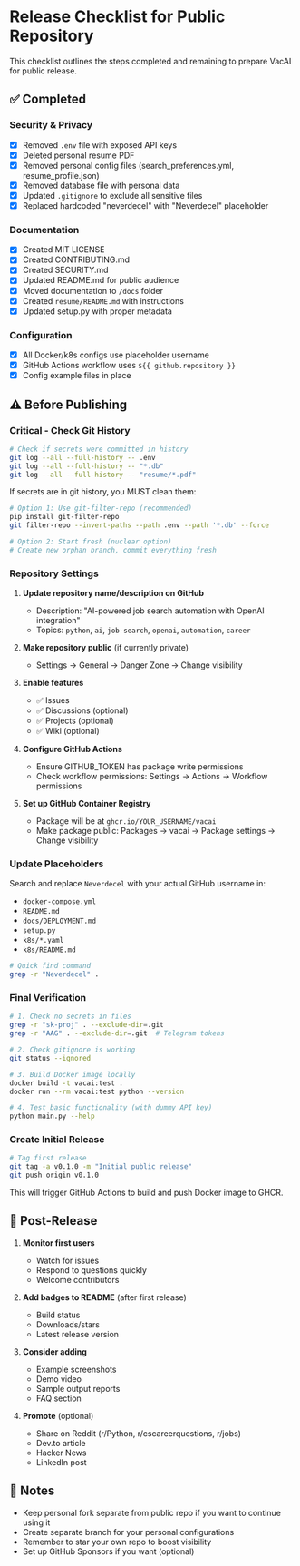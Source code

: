 # Release Checklist for Public Repository

This checklist outlines the steps completed and remaining to prepare VacAI for public release.

## ✅ Completed

### Security & Privacy
- [x] Removed `.env` file with exposed API keys
- [x] Deleted personal resume PDF
- [x] Removed personal config files (search_preferences.yml, resume_profile.json)
- [x] Removed database file with personal data
- [x] Updated `.gitignore` to exclude all sensitive files
- [x] Replaced hardcoded "neverdecel" with "Neverdecel" placeholder

### Documentation
- [x] Created MIT LICENSE
- [x] Created CONTRIBUTING.md
- [x] Created SECURITY.md
- [x] Updated README.md for public audience
- [x] Moved documentation to `/docs` folder
- [x] Created `resume/README.md` with instructions
- [x] Updated setup.py with proper metadata

### Configuration
- [x] All Docker/k8s configs use placeholder username
- [x] GitHub Actions workflow uses `${{ github.repository }}`
- [x] Config example files in place

## ⚠️ Before Publishing

### Critical - Check Git History
```bash
# Check if secrets were committed in history
git log --all --full-history -- .env
git log --all --full-history -- "*.db"
git log --all --full-history -- "resume/*.pdf"
```

If secrets are in git history, you MUST clean them:
```bash
# Option 1: Use git-filter-repo (recommended)
pip install git-filter-repo
git filter-repo --invert-paths --path .env --path '*.db' --force

# Option 2: Start fresh (nuclear option)
# Create new orphan branch, commit everything fresh
```

### Repository Settings

1. **Update repository name/description on GitHub**
   - Description: "AI-powered job search automation with OpenAI integration"
   - Topics: `python`, `ai`, `job-search`, `openai`, `automation`, `career`

2. **Make repository public** (if currently private)
   - Settings → General → Danger Zone → Change visibility

3. **Enable features**
   - ✅ Issues
   - ✅ Discussions (optional)
   - ✅ Projects (optional)
   - ✅ Wiki (optional)

4. **Configure GitHub Actions**
   - Ensure GITHUB_TOKEN has package write permissions
   - Check workflow permissions: Settings → Actions → Workflow permissions

5. **Set up GitHub Container Registry**
   - Package will be at `ghcr.io/YOUR_USERNAME/vacai`
   - Make package public: Packages → vacai → Package settings → Change visibility

### Update Placeholders

Search and replace `Neverdecel` with your actual GitHub username in:
- `docker-compose.yml`
- `README.md`
- `docs/DEPLOYMENT.md`
- `setup.py`
- `k8s/*.yaml`
- `k8s/README.md`

```bash
# Quick find command
grep -r "Neverdecel" .
```

### Final Verification

```bash
# 1. Check no secrets in files
grep -r "sk-proj" . --exclude-dir=.git
grep -r "AAG" . --exclude-dir=.git  # Telegram tokens

# 2. Check gitignore is working
git status --ignored

# 3. Build Docker image locally
docker build -t vacai:test .
docker run --rm vacai:test python --version

# 4. Test basic functionality (with dummy API key)
python main.py --help
```

### Create Initial Release

```bash
# Tag first release
git tag -a v0.1.0 -m "Initial public release"
git push origin v0.1.0
```

This will trigger GitHub Actions to build and push Docker image to GHCR.

## 🚀 Post-Release

1. **Monitor first users**
   - Watch for issues
   - Respond to questions quickly
   - Welcome contributors

2. **Add badges to README** (after first release)
   - Build status
   - Downloads/stars
   - Latest release version

3. **Consider adding**
   - Example screenshots
   - Demo video
   - Sample output reports
   - FAQ section

4. **Promote** (optional)
   - Share on Reddit (r/Python, r/cscareerquestions, r/jobs)
   - Dev.to article
   - Hacker News
   - LinkedIn post

## 📝 Notes

- Keep personal fork separate from public repo if you want to continue using it
- Create separate branch for your personal configurations
- Remember to star your own repo to boost visibility
- Set up GitHub Sponsors if you want (optional)
